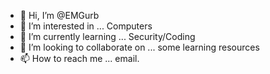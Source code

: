 - 👋 Hi, I’m @EMGurb
- 👀 I’m interested in ... Computers
- 🌱 I’m currently learning ... Security/Coding
- 💞️ I’m looking to collaborate on ... some learning resources
- 📫 How to reach me ... email.

<!---
EMGurb/EMGurb is a ✨ special ✨ repository because its `README.md` (this file) appears on your GitHub profile.
You can click the Preview link to take a look at your changes.
--->
